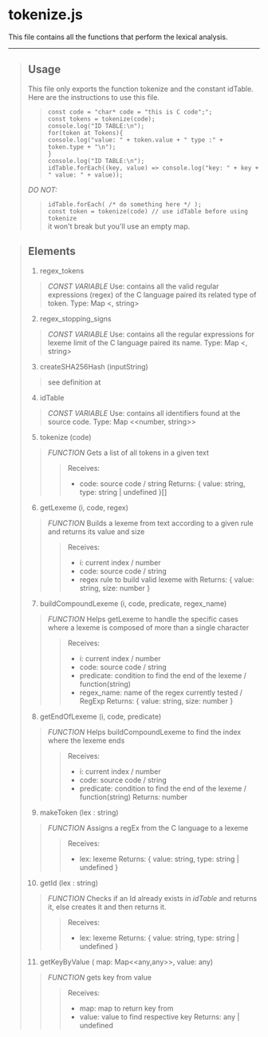 # tokenize.js

This file contains all the functions that perform the lexical analysis.

---

> ## Usage
> This file only exports the function tokenize and the constant idTable. Here are the instructions to use this file.
>> ` const code = "char* code = "this is C code";"; `  
>> ` const tokens = tokenize(code); `  
>> ` console.log("ID TABLE:\n"); `  
>> ` for(token at Tokens){ `  
>>  ` console.log("value: " + token.value + " type :" + token.type + "\n"); `  
>> `} `  
>> ` console.log("ID TABLE:\n"); `  
>>` idTable.forEach((key, value) => console.log("key: " + key + " value: " + value)); `
>
> *DO NOT:*
>> ` idTable.forEach( /* do something here */ ); `   
>> ` const token = tokenize(code) // use idTable before using tokenize `  
>> it won't break but you'll use an empty map.
>

> ## Elements
> 1. regex_tokens
>
>> *CONST VARIABLE*
>> Use: contains all the valid regular expressions (regex) of the C language paired its related type of token. 
>> Type: Map <<RegExp>, string> 
>
> 2. regex_stopping_signs
>> *CONST VARIABLE*
>> Use: contains all the regular expressions for lexeme limit of the C language paired its name. 
>> Type: Map <<RegExp>, string>
>
> 3. createSHA256Hash (inputString)
>> see definition at 
>
> 4. idTable
>> *CONST VARIABLE*
>> Use: contains all identifiers found at the source code. 
>> Type: Map <<number, string>>
>
> 5. tokenize (code)
>> *FUNCTION*
>> Gets a list of all tokens in a given text
>>> Receives: 
>>> - code: source code / string
>>> Returns: { value: string, type: string | undefined }[]
>
> 6. getLexeme (i, code, regex)
>> *FUNCTION*
>> Builds a lexeme from text according to a given rule and returns its value and size
>>> Receives: 
>>> - i: current index / number
>>> - code: source code / string
>>> - regex rule to build valid lexeme with
>>> Returns: { value: string, size: number }
>
> 7. buildCompoundLexeme (i, code, predicate, regex_name)
>> *FUNCTION*
>> Helps getLexeme to handle the specific cases where a lexeme is composed of more than a single character
>>> Receives: 
>>> - i: current index / number
>>> - code: source code / string
>>> - predicate: condition to find the end of the lexeme / function(string)
>>> - regex_name: name of the regex currently tested / RegExp
>>> Returns: { value: string, size: number }
>
> 8. getEndOfLexeme (i, code, predicate)
>> *FUNCTION*
>> Helps buildCompoundLexeme to find the index where the lexeme ends
>>> Receives: 
>>> - i: current index / number
>>> - code: source code / string
>>> - predicate: condition to find the end of the lexeme / function(string)
>>> Returns: number
>
> 9. makeToken (lex : string)
>> *FUNCTION*
>> Assigns a regEx from the C language to a lexeme
>>> Receives: 
>>> - lex: lexeme
>>> Returns: { value: string, type: string | undefined }
>
> 10. getId (lex : string)
>> *FUNCTION*
>> Checks if an Id already exists in *idTable* and returns it, else creates it and then returns it.
>>> Receives: 
>>> - lex: lexeme
>>> Returns: { value: string, type: string | undefined }
>
> 11. getKeyByValue ( map: Map<<any,any>>, value: any)
>> *FUNCTION*
>> gets key from value
>>> Receives: 
>>> - map: map to return key from
>>> - value: value to find respective key
>>> Returns: any | undefined
>
